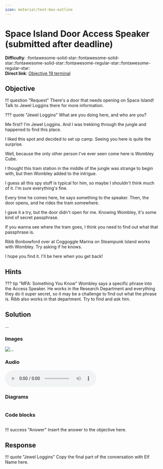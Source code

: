 ```yaml
---
icon: material/text-box-outline
---
```


# Space Island Door Access Speaker (submitted after deadline)

**Difficulty**: :fontawesome-solid-star::fontawesome-solid-star::fontawesome-solid-star::fontawesome-regular-star::fontawesome-regular-star:<br/>
**Direct link**: [Objective 19 terminal](https://.../)

## Objective

!!! question "Request"
    There's a door that needs opening on Space Island! Talk to Jewel Loggins there for more information.

??? quote "Jewel Loggins"
    What are you doing here, and who are you?

Me first? I'm Jewel Loggins. And I was trekking through the jungle and happened to find this place.

I liked this spot and decided to set up camp. Seeing you here is quite the surprise.

Well, because the only other person I've ever seen come here is Wombley Cube.

I thought this tram station in the middle of the jungle was strange to begin with, but then Wombley added to the intrigue.

I guess all this spy stuff is typical for him, so maybe I shouldn't think much of it. I'm sure everything's fine.

Every time he comes here, he says something to the speaker. Then, the door opens, and he rides the tram somewhere.

I gave it a try, but the door didn't open for me. Knowing Wombley, it's some kind of secret passphrase.

If you wanna see where the tram goes, I think you need to find out what that passphrase is.

Ribb Bonbowford over at Coggoggle Marina on Steampunk Island works with Wombley. Try asking if he knows.

I hope you find it. I'll be here when you get back!

## Hints

??? tip "MFA: Something You Know"
    Wombley says a specific phrase into the Access Speaker. He works in the Research Department and everything they do it super secret, so it may be a challenge to find out what the phrase is. Ribb also works in that department. Try to find and ask him.


## Solution

...

### Images

![...](...)

### Audio

![Wombly Cube Audio Book](../audio/objectives/o19/wombleycube_the_enchanted_voyage.mp3)

### Diagrams

```...
```

### Code blocks

```...
```

!!! success "Answer"
    Insert the answer to the objective here.

## Response

!!! quote "Jewel Loggins"
    Copy the final part of the conversation with Elf Name here.
